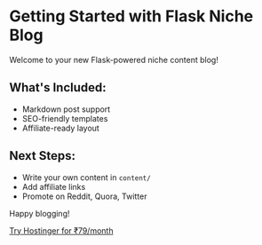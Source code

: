 # Getting Started with Flask Niche Blog

Welcome to your new Flask-powered niche content blog!

## What's Included:
- Markdown post support
- SEO-friendly templates
- Affiliate-ready layout

## Next Steps:
- Write your own content in `content/`
- Add affiliate links
- Promote on Reddit, Quora, Twitter

Happy blogging!

[Try Hostinger for ₹79/month](https://hostinger.in)
